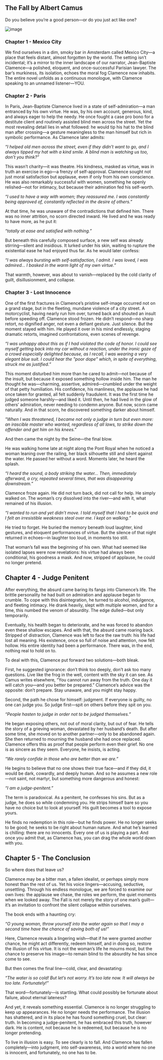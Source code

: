 ## The Fall by Albert Camus
Do you believe you’re a good person—or do you just act like one?

![image](https://github.com/user-attachments/assets/bf063447-6d05-41c3-8830-fe2dcd6daf0b)


### Chapter 1 - Mexico City 
We find ourselves in a dim, smoky bar in Amsterdam called Mexico City—a place that feels distant, almost forgotten by the world. The setting isn’t incidental; it’s a mirror to the inner landscape of our narrator, Jean-Baptiste Clamence—a polished, eloquent, and once-successful Parisian lawyer. The bar’s murkiness, its isolation, echoes the moral fog Clamence now inhabits. The entire novel unfolds as a continuous monologue, with Clamence speaking to an unnamed listener—YOU.

### Chapter 2 - Paris
In Paris, Jean-Baptiste Clamence lived in a state of self-admiration—a man entranced by his own virtue. He was, by his own account, generous, kind, and always eager to help the needy. He once fought a case pro bono for a destitute client and routinely assisted blind men across the street. Yet the most revealing detail lies in what followed: he would tip his hat to the blind man after crossing—a gesture meaningless to the man himself but rich in symbolic performance. As Clamence later admits:

  *“I helped old men across the street, even if they didn’t want to go, and I always tipped my hat with a kind smile. A blind man is watching us too, don’t you think?”*

This wasn’t charity—it was theatre. His kindness, masked as virtue, was in truth an exercise in ego—a frenzy of self-approval. Clamence sought not just moral satisfaction but applause, even if only from his own conscience. He was also remarkably successful with women, something he openly relished—not for intimacy, but because their admiration fed his self-worth.

  *“I used to have a way with women; they reassured me. I was constantly being approved of, constantly reflected in the desire of others.”*

At that time, he was unaware of the contradictions that defined him. There was no inner attrition, no scorn directed inward. He lived and he was ready to have more, as he put it:

  *“totally at ease and satisfied with nothing.”*

But beneath this carefully composed surface, a new self was already stirring—silent and insidious. It lurked under his skin, waiting to rupture the existential ease he had enjoyed thus far. As he would later confess:

  *“I was always bursting with self‑satisfaction, I admit. I was loved, I was admired… I basked in the warm light of my own virtue.”*

That warmth, however, was about to vanish—replaced by the cold clarity of guilt, disillusionment, and collapse.

### Chapter 3 - Lost Innocence
One of the first fractures in Clamence’s pristine self-image occurred not on a grand stage, but in the fleeting, mundane violence of a city street. A motorcyclist, having nearly run him over, turned back and shouted an insult before speeding off. Clamence stood frozen. He didn’t respond—no sharp retort, no dignified anger, not even a defiant gesture. Just silence. But the moment stayed with him. He played it over in his mind endlessly, staging dramatic retorts, imagined confrontations, even scenes of revenge.

  *“I was unhappy about this as if I had violated the code of honor. I could see myself getting back into my car without a reaction, under the ironic gaze of a crowd especially delighted because, as I recall, I was wearing a very elegant blue suit. I could hear the "poor dope" which, in spite of everything, struck me as justified.”*

This moment disturbed him more than he cared to admit—not because of the insult, but because it exposed something hollow inside him. The man he thought he was—charming, assertive, admired—crumbled under the weight of that petty humiliation. His confidence, his manliness, the applause he had once taken for granted, all felt suddenly fraudulent. It was the first time he judged someone harshly—and liked it. Until then, he had lived in the glow of others’ admiration, never needing to condemn anyone. But now, scorn came naturally. And in that scorn, he discovered something darker about himself.

  *"When I was threatened, I became not only a judge in turn but even more: an irascible master who wanted, regardless of all laws, to strike down the offender and get him on his knees."*

And then came the night by the Seine—the final blow.

He was walking home late at night along the Pont Royal when he noticed a woman leaning over the railing, her black silhouette still and silent against the water. He passed her without a word. Moments later, he heard the splash.

  *“I heard the sound, a body striking the water… Then, immediately afterward, a cry, repeated several times, that was disappearing downstream.”*

Clamence froze again. He did not turn back, did not call for help. He simply walked on. The woman’s cry dissolved into the river—and with it, what remained of his illusion.

  *“I wanted to run and yet didn’t move. I told myself that I had to be quick and I felt an irresistible weakness steal over me. I kept on walking.”*

He tried to forget. He buried the memory beneath loud laughter, kind gestures, and eloquent performances of virtue. But the silence of that night returned in echoes—in laughter too loud, in moments too still.

That woman’s fall was the beginning of his own. What had seemed like isolated lapses were now revelations: his virtue had always been conditional, his goodness a mask. And now, stripped of applause, he could no longer pretend.

## Chapter 4 - Judge Penitent
After everything, the absurd came baring its fangs into Clamence’s life. The brittle personality he had built on admiration and applause began to crumble. To cope with this disintegration, he turned to alcohol, indulgence, and fleeting intimacy. He drank heavily, slept with multiple women, and for a time, this numbed the venom of absurdity. The edge dulled—but only temporarily.

Eventually, his health began to deteriorate, and he was forced to abandon even these shallow escapes. And with that, the absurd came roaring back. Stripped of distraction, Clamence was left to face the raw truth: his life had lost all meaning. His existence, once so full of noise and attention, now felt hollow. His entire identity had been a performance. There was, in the end, nothing real to hold on to.

To deal with this, Clamence put forward two solutions—both bleak.

First, he suggested ignorance: don’t think too deeply, don’t ask too many questions. Live like the frog in the well, content with the sky it can see. As Camus writes elsewhere, “You cannot run away from the truth. One day it will catch you—and you better be prepared.” Clamence’s advice was the opposite: don’t prepare. Stay unaware, and you might stay happy.

Second, the path he chose for himself: judgment. If everyone is guilty, no one can judge you. So judge first—spit on others before they spit on you.

  *“People hasten to judge in order not to be judged themselves.”*

He began exposing others, not out of moral clarity, but out of fear. He tells the story of a grieving woman, devastated by her husband’s death. But after some time, she moved on to another partner—only to be abandoned again. She then returned to mourning the husband she had once replaced. Clamence offers this as proof that people perform even their grief. No one is as sincere as they seem. Everyone, he insists, is acting.

  *“We rarely confide in those who are better than we are.”*

He begins to believe that no one shows their true face—and if they did, it would be dark, cowardly, and deeply human. And so he assumes a new role—not saint, not martyr, but something more dangerous and honest:

   *“I am a judge-penitent.”*

The term is paradoxical. As a penitent, he confesses his sins. But as a judge, he does so while condemning you. He strips himself bare so you have no choice but to look at yourself. His guilt becomes a tool to expose yours.

He finds no redemption in this role—but he finds power. He no longer seeks to be good; he seeks to be right about human nature. And what he’s learned is chilling: there are no innocents. Every one of us is playing a part. And once you admit that, as Clamence has, you can drag the whole world down with you.

## Chapter 5 - The Conclusion
So where does that leave us?

Clamence may be a bitter man, a fallen idealist, or perhaps simply more honest than the rest of us. Yet his voice lingers—accusing, seductive, unsettling. Through his endless monologue, we are forced to examine our own lives: the applause we chase, the roles we perform, the quiet moments when we looked away. The Fall is not merely the story of one man’s guilt—it’s an invitation to confront the silent collapse within ourselves.

The book ends with a haunting cry:

   *“O young woman, throw yourself into the water again so that I may a second time have the chance of saving both of us!”*

Here, Clamence reveals a lingering wish—that if he were granted another chance, he might act differently, redeem himself, and in doing so, restore the illusion of his virtue. It is not the woman’s life he mourns most, but the chance to preserve his image—to remain blind to the absurdity he has since come to see.

But then comes the final line—cold, clear, and devastating:

  *“The water is so cold! But let’s not worry. It’s too late now. It will always be too late. Fortunately!”*

That word—fortunately—is startling. What could possibly be fortunate about failure, about eternal lateness?

And yet, it reveals something essential. Clamence is no longer struggling to keep up appearances. He no longer needs the performance. The illusion has shattered, and in its place he has found something cruel, but clear: truth. In becoming a judge-penitent, he has embraced this truth, however dark. He is content, not because he is redeemed, but because he is no longer pretending.

To live in illusion is easy. To see clearly is to fall. And Clamence has fallen completely—into judgment, into self-awareness, into a world where no one is innocent, and fortunately, no one has to be.
